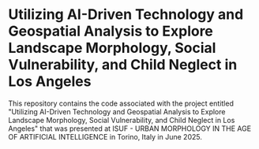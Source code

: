 # Utilizing AI-Driven Technology and Geospatial Analysis to Explore Landscape Morphology, Social Vulnerability, and Child Neglect in Los Angeles
This repository contains the code associated with the project entitled "Utilizing AI-Driven Technology and Geospatial Analysis to Explore Landscape Morphology, Social Vulnerability, and Child Neglect in Los Angeles" that was presented at ISUF - URBAN MORPHOLOGY IN THE AGE OF ARTIFICIAL INTELLIGENCE in Torino, Italy in June 2025.
